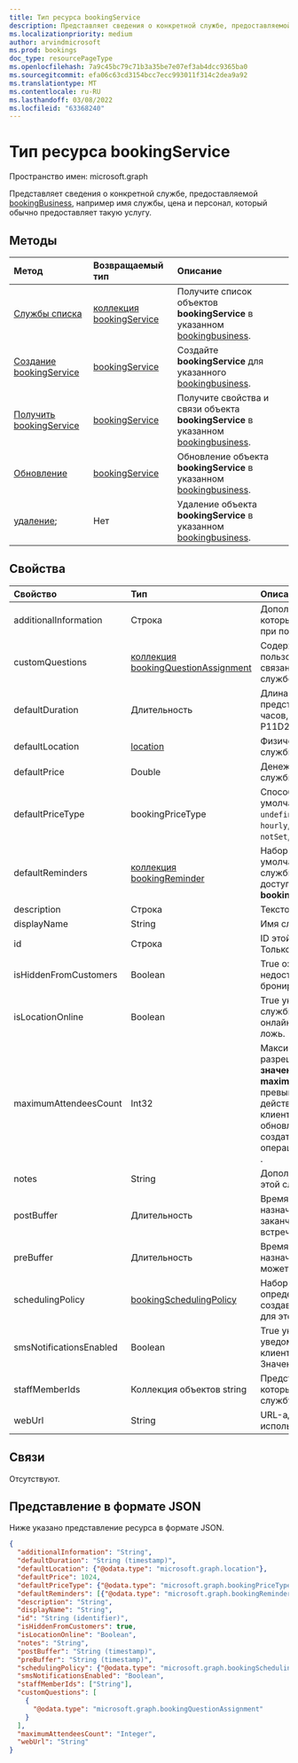 ```yaml
---
title: Тип ресурса bookingService
description: Представляет сведения о конкретной службе, предоставляемой bookingBusiness, например имя службы, цена и персонал, который обычно предоставляет такую услугу.
ms.localizationpriority: medium
author: arvindmicrosoft
ms.prod: bookings
doc_type: resourcePageType
ms.openlocfilehash: 7a9c45bc79c71b3a35be7e07ef3ab4dcc9365ba0
ms.sourcegitcommit: efa06c63cd3154bcc7ecc993011f314c2dea9a92
ms.translationtype: MT
ms.contentlocale: ru-RU
ms.lasthandoff: 03/08/2022
ms.locfileid: "63368240"
---
```

# <a name="bookingservice-resource-type"></a>Тип ресурса bookingService

Пространство имен: microsoft.graph
 
Представляет сведения о конкретной службе, предоставляемой [bookingBusiness](bookingbusiness.md), например имя службы, цена и персонал, который обычно предоставляет такую услугу.

## <a name="methods"></a>Методы

| Метод           | Возвращаемый тип    |Описание|
|:---------------|:--------|:----------|
|[Службы списка](../api/bookingbusiness-list-services.md) | [коллекция bookingService](bookingservice.md) | Получите список объектов **bookingService** в указанном [bookingbusiness](../resources/bookingbusiness.md).|
|[Создание bookingService](../api/bookingbusiness-post-services.md) | [bookingService](bookingservice.md) | Создайте **bookingService** для указанного [bookingbusiness](../resources/bookingbusiness.md). |
|[Получить bookingService](../api/bookingservice-get.md) | [bookingService](bookingservice.md) |Получите свойства и связи объекта **bookingService** в указанном [bookingbusiness](../resources/bookingbusiness.md).|
|[Обновление](../api/bookingservice-update.md) | [bookingService](bookingservice.md)    |Обновление объекта **bookingService** в указанном [bookingbusiness](../resources/bookingbusiness.md). |
|[удаление](../api/bookingservice-delete.md); | Нет |Удаление объекта **bookingService** в указанном [bookingbusiness](../resources/bookingbusiness.md). |

## <a name="properties"></a>Свойства
| Свойство     | Тип   |Описание|
|:---------------|:--------|:----------|
|additionalInformation|Строка|Дополнительные сведения, которые отправляются клиенту при подтверждении встречи.|
|customQuestions|[коллекция bookingQuestionAssignment](../resources/bookingquestionassignment.md)| Содержит набор пользовательских вопросов, связанных с определенной службой. |
|defaultDuration|Длительность|Длина службы по умолчанию, представленная в числах дней, часов, минут и секунд. Например, P11D23H59M59.999999999999S. |
|defaultLocation|[location](location.md)|Физическое расположение службы по умолчанию.|
|defaultPrice|Double|Денежная цена по умолчанию для службы.|
|defaultPriceType|bookingPriceType|Способ заряжания службы по умолчанию. Возможные значения: `undefined`, `fixedPrice`, `startingAt`, `hourly`, `free`, `priceVaries`, `callUs`, `notSet`, `unknownFutureValue`.|
|defaultReminders|[коллекция bookingReminder](bookingreminder.md)|Набор напоминаний по умолчанию для назначения этой службы. Значение этого свойства доступно только при чтении этого **bookingService** по его ID.|
|description|Строка|Текстовое описание службы.|
|displayName|String|Имя службы.|
|id|Строка|ID этой службы в формате GUID. Только для чтения.|
|isHiddenFromCustomers|Boolean|True означает, что эта служба недоступна клиентам для бронирования.|
|isLocationOnline|Boolean|True указывает, что встречи для службы будут проводиться онлайн. Значение по умолчанию − ложь.|
|maximumAttendeesCount|Int32|Максимальное число клиентов, разрешенных в службе. Если **значение maximumAttendeesCount** службы превышает 1, передай действительные удостоверения клиентов при создании или обновлении встречи. Чтобы создать клиента, используйте операцию [Create bookingCustomer](../api/bookingbusiness-post-customers.md) . |
|notes|String|Дополнительные сведения об этой службе.|
|postBuffer|Длительность|Время буферизации после назначения для этой службы заканчивается, и до следующей встречи клиента можно заказать.|
|preBuffer|Длительность|Время буферизации перед назначением для этой службы может начаться.|
|schedulingPolicy|[bookingSchedulingPolicy](bookingschedulingpolicy.md)|Набор политик, которые определяют, как следует создавать и управлять встречами для этого типа службы.|
|smsNotificationsEnabled|Boolean|True указывает, что sms-уведомления можно отправить клиентам для назначения службы. Значение по умолчанию − ложь.|
|staffMemberIds|Коллекция объектов string|Представляет тех [сотрудников,](bookingstaffmember.md) которые предоставляют эту службу. |
|webUrl|String|URL-адрес, который клиент использует для доступа к службе.|

## <a name="relationships"></a>Связи
Отсутствуют.


## <a name="json-representation"></a>Представление в формате JSON

Ниже указано представление ресурса в формате JSON.

<!-- {
  "blockType": "resource",
  "optionalProperties": [

  ],
  "@odata.type": "microsoft.graph.bookingService"
}-->

```json
{
  "additionalInformation": "String",
  "defaultDuration": "String (timestamp)",
  "defaultLocation": {"@odata.type": "microsoft.graph.location"},
  "defaultPrice": 1024,
  "defaultPriceType": {"@odata.type": "microsoft.graph.bookingPriceType"},
  "defaultReminders": [{"@odata.type": "microsoft.graph.bookingReminder"}],
  "description": "String",
  "displayName": "String",
  "id": "String (identifier)",
  "isHiddenFromCustomers": true,
  "isLocationOnline": "Boolean",
  "notes": "String",
  "postBuffer": "String (timestamp)",
  "preBuffer": "String (timestamp)",
  "schedulingPolicy": {"@odata.type": "microsoft.graph.bookingSchedulingPolicy"},
  "smsNotificationsEnabled": "Boolean",
  "staffMemberIds": ["String"],
  "customQuestions": [
    {
      "@odata.type": "microsoft.graph.bookingQuestionAssignment"
    }
  ],
  "maximumAttendeesCount": "Integer",
  "webUrl": "String"
}

```

<!-- uuid: 8fcb5dbc-d5aa-4681-8e31-b001d5168d79
2015-10-25 14:57:30 UTC -->
<!--
{
  "type": "#page.annotation",
  "description": "bookingService resource",
  "keywords": "",
  "section": "documentation",
  "tocPath": "",
  "suppressions": []
}
-->


